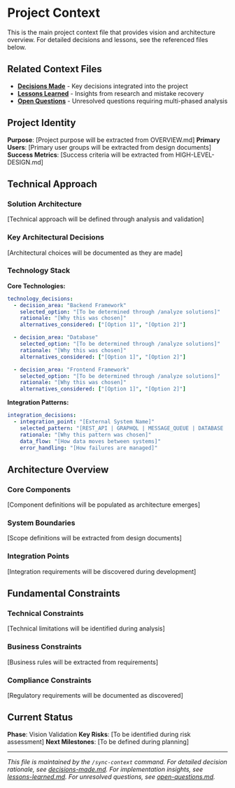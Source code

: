 # Project Context

This is the main project context file that provides vision and architecture overview. For detailed decisions and lessons, see the referenced files below.

## Related Context Files

- **[Decisions Made](./project/decisions-made.md)** - Key decisions integrated into the project
- **[Lessons Learned](./project/lessons-learned.md)** - Insights from research and mistake recovery
- **[Open Questions](./project/open-questions.md)** - Unresolved questions requiring multi-phased analysis

## Project Identity

**Purpose**: [Project purpose will be extracted from OVERVIEW.md]
**Primary Users**: [Primary user groups will be extracted from design documents]
**Success Metrics**: [Success criteria will be extracted from HIGH-LEVEL-DESIGN.md]

## Technical Approach

### Solution Architecture
[Technical approach will be defined through analysis and validation]

### Key Architectural Decisions
[Architectural choices will be documented as they are made]

### Technology Stack

**Core Technologies:**
```yaml
technology_decisions:
  - decision_area: "Backend Framework"
    selected_option: "[To be determined through /analyze solutions]"
    rationale: "[Why this was chosen]"
    alternatives_considered: ["[Option 1]", "[Option 2]"]

  - decision_area: "Database"
    selected_option: "[To be determined through /analyze solutions]"
    rationale: "[Why this was chosen]"
    alternatives_considered: ["[Option 1]", "[Option 2]"]

  - decision_area: "Frontend Framework"
    selected_option: "[To be determined through /analyze solutions]"
    rationale: "[Why this was chosen]"
    alternatives_considered: ["[Option 1]", "[Option 2]"]
```

**Integration Patterns:**
```yaml
integration_decisions:
  - integration_point: "[External System Name]"
    selected_pattern: "[REST_API | GRAPHQL | MESSAGE_QUEUE | DATABASE | FILE_SYNC]"
    rationale: "[Why this pattern was chosen]"
    data_flow: "[How data moves between systems]"
    error_handling: "[How failures are managed]"
```

## Architecture Overview

### Core Components
[Component definitions will be populated as architecture emerges]

### System Boundaries
[Scope definitions will be extracted from design documents]

### Integration Points
[Integration requirements will be discovered during development]

## Fundamental Constraints

### Technical Constraints
[Technical limitations will be identified during analysis]

### Business Constraints
[Business rules will be extracted from requirements]

### Compliance Constraints
[Regulatory requirements will be documented as discovered]

## Current Status

**Phase**: Vision Validation
**Key Risks**: [To be identified during risk assessment]
**Next Milestones**: [To be defined during planning]

---

*This file is maintained by the `/sync-context` command. For detailed decision rationale, see [decisions-made.md](./project/decisions-made.md). For implementation insights, see [lessons-learned.md](./project/lessons-learned.md). For unresolved questions, see [open-questions.md](./project/open-questions.md).*